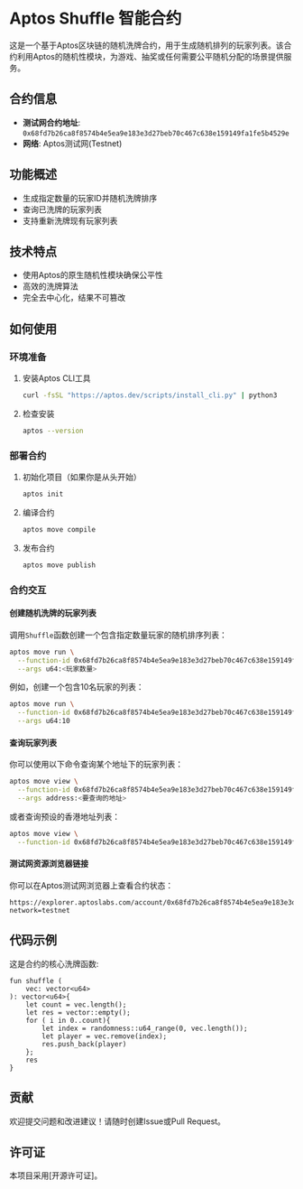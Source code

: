 # Aptos Shuffle 智能合约

这是一个基于Aptos区块链的随机洗牌合约，用于生成随机排列的玩家列表。该合约利用Aptos的随机性模块，为游戏、抽奖或任何需要公平随机分配的场景提供服务。

## 合约信息

- **测试网合约地址**: `0x68fd7b26ca8f8574b4e5ea9e183e3d27beb70c467c638e159149fa1fe5b4529e`
- **网络**: Aptos测试网(Testnet)

## 功能概述

- 生成指定数量的玩家ID并随机洗牌排序
- 查询已洗牌的玩家列表
- 支持重新洗牌现有玩家列表

## 技术特点

- 使用Aptos的原生随机性模块确保公平性
- 高效的洗牌算法
- 完全去中心化，结果不可篡改

## 如何使用

### 环境准备

1. 安装Aptos CLI工具
   ```bash
   curl -fsSL "https://aptos.dev/scripts/install_cli.py" | python3
   ```

2. 检查安装
   ```bash
   aptos --version
   ```

### 部署合约

1. 初始化项目（如果你是从头开始）
   ```bash
   aptos init
   ```

2. 编译合约
   ```bash
   aptos move compile
   ```

3. 发布合约
   ```bash
   aptos move publish
   ```

### 合约交互

#### 创建随机洗牌的玩家列表

调用`Shuffle`函数创建一个包含指定数量玩家的随机排序列表：

```bash
aptos move run \
  --function-id 0x68fd7b26ca8f8574b4e5ea9e183e3d27beb70c467c638e159149fa1fe5b4529e::shuffle::Shuffle \
  --args u64:<玩家数量>
```

例如，创建一个包含10名玩家的列表：
```bash
aptos move run \
  --function-id 0x68fd7b26ca8f8574b4e5ea9e183e3d27beb70c467c638e159149fa1fe5b4529e::shuffle::Shuffle \
  --args u64:10
```

#### 查询玩家列表

你可以使用以下命令查询某个地址下的玩家列表：

```bash
aptos move view \
  --function-id 0x68fd7b26ca8f8574b4e5ea9e183e3d27beb70c467c638e159149fa1fe5b4529e::shuffle::get_player_list \
  --args address:<要查询的地址>
```

或者查询预设的香港地址列表：

```bash
aptos move view \
  --function-id 0x68fd7b26ca8f8574b4e5ea9e183e3d27beb70c467c638e159149fa1fe5b4529e::shuffle::get_player_list_hk
```

#### 测试网资源浏览器链接

你可以在Aptos测试网浏览器上查看合约状态：
```
https://explorer.aptoslabs.com/account/0x68fd7b26ca8f8574b4e5ea9e183e3d27beb70c467c638e159149fa1fe5b4529e?network=testnet
```

## 代码示例

这是合约的核心洗牌函数:

```move
fun shuffle (
    vec: vector<u64>
): vector<u64>{
    let count = vec.length();
    let res = vector::empty();
    for ( i in 0..count){
        let index = randomness::u64_range(0, vec.length());
        let player = vec.remove(index);
        res.push_back(player)
    };
    res
}
```

## 贡献

欢迎提交问题和改进建议！请随时创建Issue或Pull Request。

## 许可证

本项目采用[开源许可证]。
